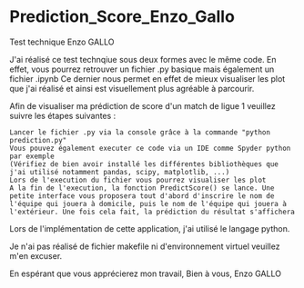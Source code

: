 # Prediction_Score_Enzo_Gallo

Test technique Enzo GALLO

J'ai réalisé ce test technqiue sous deux formes avec le même code.
En effet, vous pourrez retrouver un fichier .py basique mais également un fichier .ipynb
Ce dernier nous permet en effet de mieux visualiser les plot que j'ai réalisé et ainsi est visuellement plus agréable à parcourir.

Afin de visualiser ma prédiction de score d'un match de ligue 1 veuillez suivre les étapes suivantes :

    Lancer le fichier .py via la console grâce à la commande "python prediction.py"
    Vous pouvez également executer ce code via un IDE comme Spyder python par exemple
    (Vérifiez de bien avoir installé les différentes bibliothèques que j'ai utilisé notamment pandas, scipy, matplotlib, ...)
    Lors de l'execution du fichier vous pourrez visualiser les plot
    A la fin de l'execution, la fonction PredictScore() se lance. Une petite interface vous proposera tout d'abord d'inscrire le nom de l'équipe qui jouera à domicile, puis le nom de l'équipe qui jouera à l'extérieur. Une fois cela fait, la prédiction du résultat s'affichera

Lors de l'implémentation de cette application, j'ai utilisé le langage python. 

Je n'ai pas réalisé de fichier makefile ni d'environnement virtuel veuillez m'en excuser. 

En espérant que vous apprécierez mon travail, Bien à vous, Enzo GALLO
